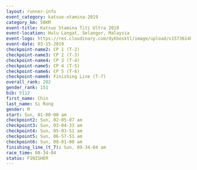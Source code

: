 ```yaml
---
layout: runner-info 
event_category: katsuo-stamina-2019 
category_km: 50KM 
event-title: Katsuo Stamina Titi Ultra 2019 
event-location: Hulu Langat, Selangor, Malaysia 
event-logo: https://res.cloudinary.com/dykbosktl/image/upload/v1573614825/Logo/Logo_p7ft6n.png
event-date: 03-15-2019 
checkpoint-name2: CP 1 (T-2) 
checkpoint-name3: CP 2 (T-3) 
checkpoint-name4: CP 3 (T-4) 
checkpoint-name5: CP 4 (T-5) 
checkpoint-name6: CP 5 (T-6) 
checkpoint-name8: Finishing Line (T-7) 
overall_rank: 202
gender_rank: 151
bib: 5112
first_name: Chin
last_name: Si Rong
gender: M
start: Sun, 01-00-00 am
checkpoint2: Sun, 02-05-07 am
checkpoint3: Sun, 03-04-33 am
checkpoint4: Sun, 05-03-51 am
checkpoint5: Sun, 06-57-51 am
checkpoint6: Sun, 08-01-00 am
finishing_line_(t_7): Sun, 09-34-04 am
race_time: 08-34-04
status: FINISHER
---
```

